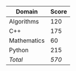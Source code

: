 | Domain                   | Score         |  
|--------------------------|---------------|  
| Algorithms                   | 120         |  
| C++                   | 175         |  
| Mathematics                   | 60         |  
| Python                   | 215         |  
| *Total*                   | *570*         |  
